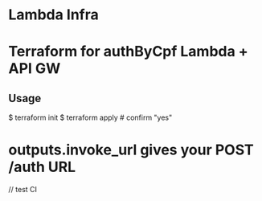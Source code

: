 # Lambda Infra
# Terraform for authByCpf Lambda + API GW

## Usage
$ terraform init
$ terraform apply    # confirm "yes"
# outputs.invoke_url gives your POST /auth URL
// test CI
